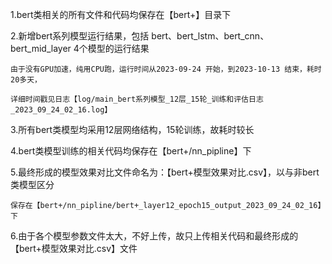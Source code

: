 1.bert类相关的所有文件和代码均保存在【bert+】目录下

2.新增bert系列模型运行结果，包括 bert、bert_lstm、bert_cnn、bert_mid_layer 4个模型的运行结果

    由于没有GPU加速，纯用CPU跑，运行时间从2023-09-24 开始，到2023-10-13 结束，耗时20多天，
  
    详细时间戳见日志【log/main_bert系列模型_12层_15轮_训练和评估日志_2023_09_24_02_16.log】
  
3.所有bert类模型均采用12层网络结构，15轮训练，故耗时较长

4.bert类模型训练的相关代码均保存在【bert+/nn_pipline】下

5.最终形成的模型效果对比文件命名为：【bert+模型效果对比.csv】，以与非bert类模型区分

    保存在【bert+/nn_pipline/bert+_layer12_epoch15_output_2023_09_24_02_16】下
  
6.由于各个模型参数文件太大，不好上传，故只上传相关代码和最终形成的【bert+模型效果对比.csv】文件
